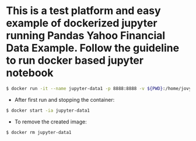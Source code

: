 # This is a test platform and easy example of dockerized jupyter running Pandas Yahoo Financial Data Example. Follow the guideline to run docker based jupyter notebook
```bash
$ docker run -it --name jupyter-data1 -p 8888:8888 -v ${PWD}:/home/jovyan/work -e JUPYTER_ENABLE_LAB=yes jupyter/datascience-notebook
```

- After first run and stopping the container:
```bash
$ docker start -ia jupyter-data1
```

- To remove the created image:
```bash
$ docker rm jupyter-data1
```

